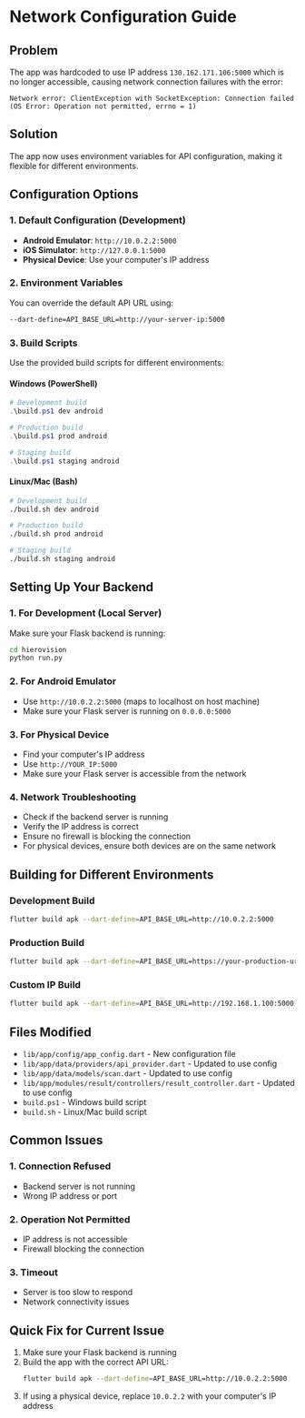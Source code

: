 # Network Configuration Guide

## Problem
The app was hardcoded to use IP address `130.162.171.106:5000` which is no longer accessible, causing network connection failures with the error:
```
Network error: ClientException with SocketException: Connection failed (OS Error: Operation not permitted, errno = 1)
```

## Solution
The app now uses environment variables for API configuration, making it flexible for different environments.

## Configuration Options

### 1. Default Configuration (Development)
- **Android Emulator**: `http://10.0.2.2:5000`
- **iOS Simulator**: `http://127.0.0.1:5000`
- **Physical Device**: Use your computer's IP address

### 2. Environment Variables
You can override the default API URL using:
```bash
--dart-define=API_BASE_URL=http://your-server-ip:5000
```

### 3. Build Scripts
Use the provided build scripts for different environments:

#### Windows (PowerShell)
```powershell
# Development build
.\build.ps1 dev android

# Production build
.\build.ps1 prod android

# Staging build
.\build.ps1 staging android
```

#### Linux/Mac (Bash)
```bash
# Development build
./build.sh dev android

# Production build
./build.sh prod android

# Staging build
./build.sh staging android
```

## Setting Up Your Backend

### 1. For Development (Local Server)
Make sure your Flask backend is running:
```bash
cd hierovision
python run.py
```

### 2. For Android Emulator
- Use `http://10.0.2.2:5000` (maps to localhost on host machine)
- Make sure your Flask server is running on `0.0.0.0:5000`

### 3. For Physical Device
- Find your computer's IP address
- Use `http://YOUR_IP:5000`
- Make sure your Flask server is accessible from the network

### 4. Network Troubleshooting
- Check if the backend server is running
- Verify the IP address is correct
- Ensure no firewall is blocking the connection
- For physical devices, ensure both devices are on the same network

## Building for Different Environments

### Development Build
```bash
flutter build apk --dart-define=API_BASE_URL=http://10.0.2.2:5000
```

### Production Build
```bash
flutter build apk --dart-define=API_BASE_URL=https://your-production-url.com
```

### Custom IP Build
```bash
flutter build apk --dart-define=API_BASE_URL=http://192.168.1.100:5000
```

## Files Modified
- `lib/app/config/app_config.dart` - New configuration file
- `lib/app/data/providers/api_provider.dart` - Updated to use config
- `lib/app/data/models/scan.dart` - Updated to use config
- `lib/app/modules/result/controllers/result_controller.dart` - Updated to use config
- `build.ps1` - Windows build script
- `build.sh` - Linux/Mac build script

## Common Issues

### 1. Connection Refused
- Backend server is not running
- Wrong IP address or port

### 2. Operation Not Permitted
- IP address is not accessible
- Firewall blocking the connection

### 3. Timeout
- Server is too slow to respond
- Network connectivity issues

## Quick Fix for Current Issue
1. Make sure your Flask backend is running
2. Build the app with the correct API URL:
   ```bash
   flutter build apk --dart-define=API_BASE_URL=http://10.0.2.2:5000
   ```
3. If using a physical device, replace `10.0.2.2` with your computer's IP address

